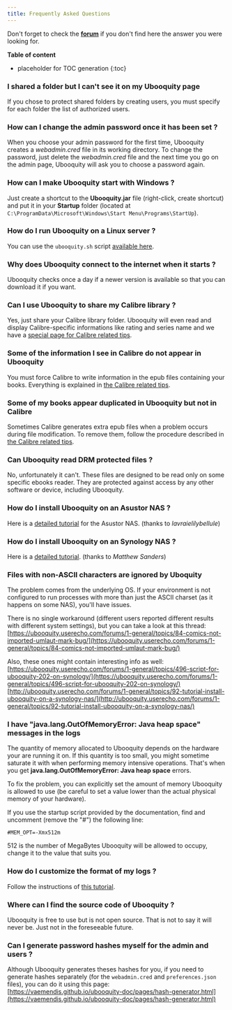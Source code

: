 ```yaml
---
title: Frequently Asked Questions
---
```


Don't forget to check the [**forum**](https://ubooquity.userecho.com/) if you don't find here the answer you were looking for.

**Table of content**

* placeholder for TOC generation
{:toc}


### I shared a folder but I can't see it on my Ubooquity page

If you chose to protect shared folders by creating users, you must specify for each folder the list of authorized users. 

### How can I change the admin password once it has been set ?

When you choose your admin password for the first time, Ubooquity creates a *webadmin.cred* file in its working directory. To change the password, just delete the *webadmin.cred* file and the next time you go on the admin page, Ubooquity will ask you to choose a password again.

### How can I make Ubooquity start with Windows ?

Just create a shortcut to the **Ubooquity.jar** file (right-click, create shortcut) and put it in your **Startup** folder (located at `C:\ProgramData\Microsoft\Windows\Start Menu\Programs\StartUp`).

### How do I run Ubooquity on a Linux server ?

You can use the `ubooquity.sh` script [available here](http://vaemendis.net/ubooquity/downloads/scripts/).

### Why does Ubooquity connect to the internet when it starts ?

Ubooquity checks once a day if a newer version is available so that you can download it if you want.

### Can I use Ubooquity to share my Calibre library ?

Yes, just share your Calibre library folder. Ubooquity will even read and display Calibre-specific informations like rating and series name and we have a [special page for Calibre related tips](calibre-sharing.html).

### Some of the information I see in Calibre do not appear in Ubooquity

You must force Calibre to write information in the epub files containing your books. Everything is explained in [the Calibre related tips](calibre-sharing.html).

### Some of my books appear duplicated in Ubooquity but not in Calibre

Sometimes Calibre generates extra epub files when a problem occurs during file modification. To remove them, follow the procedure described in [the Calibre related tips](calibre-sharing.html).

### Can Ubooquity read DRM protected files ?

No, unfortunately it can't. These files are designed to be read only on some specific ebooks reader. They are protected against access by any other software or device, including Ubooquity.

### How do I install Ubooquity on an Asustor NAS ?

Here is a [detailed tutorial](tutorials/install-on-asustor.html) for the Asustor NAS. (thanks to _lavraielilybellule_)


### How do I install Ubooquity on an Synology NAS ?

Here is a [detailed tutorial](tutorials/install-on-synology.html). (thanks to _Matthew Sanders_)

### Files with non-ASCII characters are ignored by Uboquity

The problem comes from the underlying OS. If your environment is not configured to run processes with more than just the ASCII charset (as it happens on some NAS), you'll have issues.

There is no single workaround (different users reported different results with different system settings), but you can take a look at this thread:  
[https://ubooquity.userecho.com/forums/1-general/topics/84-comics-not-imported-umlaut-mark-bug/](https://ubooquity.userecho.com/forums/1-general/topics/84-comics-not-imported-umlaut-mark-bug/)

Also, these ones might contain interesting info as well:  
[https://ubooquity.userecho.com/forums/1-general/topics/496-script-for-ubooquity-202-on-synology/](https://ubooquity.userecho.com/forums/1-general/topics/496-script-for-ubooquity-202-on-synology/)  
[http://ubooquity.userecho.com/forums/1-general/topics/92-tutorial-install-ubooquity-on-a-synology-nas/](http://ubooquity.userecho.com/forums/1-general/topics/92-tutorial-install-ubooquity-on-a-synology-nas/)

### I have "java.lang.OutOfMemoryError: Java heap space" messages in the logs

The quantity of memory allocated to Ubooquity depends on the hardware your are running it on.
If this quantity is too small, you might sometime saturate it with when performing memory intensive operations.
That's when you get **java.lang.OutOfMemoryError: Java heap space** errors.

To fix the problem, you can explicitly set the amount of memory Ubooquity is allowed to use (be careful to set a value lower than the actual physical memory of your hardware).

If you use the startup script provided by the documentation, find and uncomment (remove the "#") the following line:

```
#MEM_OPT=-Xmx512m
```

512 is the number of MegaBytes Ubooquity will be allowed to occupy, change it to the value that suits you.

### How do I customize the format of my logs ?

Follow the instructions of [this tutorial](tutorials/log-customization.html).

### Where can I find the source code of Ubooquity ?

Ubooquity is free to use but is not open source.
That is not to say it will never be. Just not in the foreseeable future.

### Can I generate password hashes myself for the admin and users ?

Although Ubooquity generates theses hashes for you, if you need to generate hashes separately (for the `webadmin.cred` and `preferences.json` files), you can do it using this page:  
[https://vaemendis.github.io/ubooquity-doc/pages/hash-generator.html](https://vaemendis.github.io/ubooquity-doc/pages/hash-generator.html)
